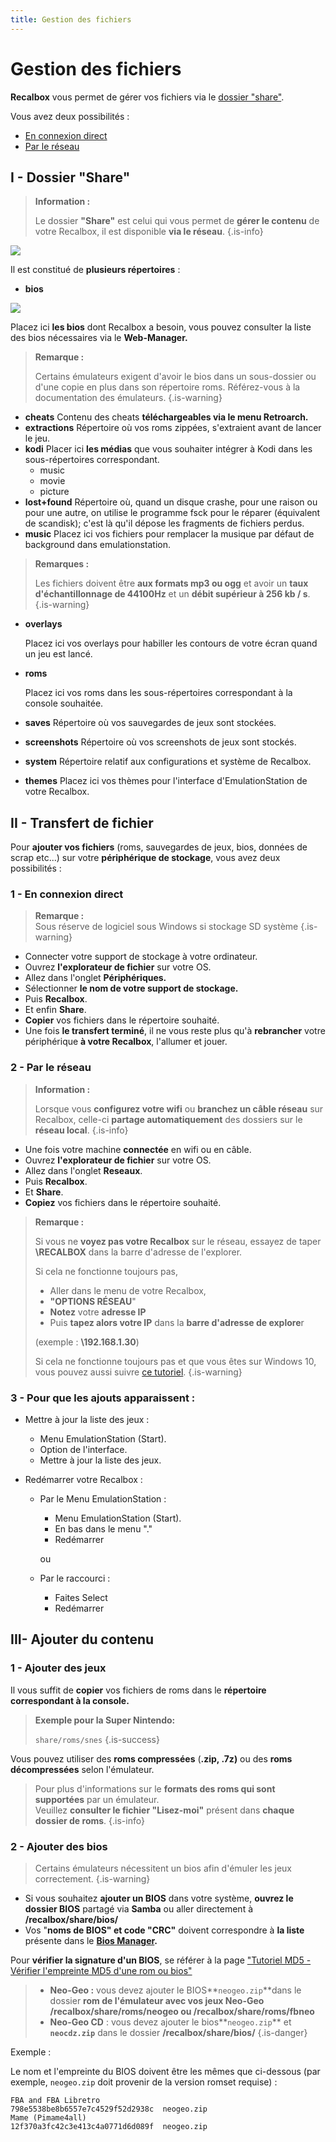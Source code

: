 ```yaml
---
title: Gestion des fichiers
---
```


# Gestion des fichiers

**Recalbox** vous permet de gérer vos fichiers via le [dossier "share"](/v/francais/usage-basique/gestion-des-fichiers).

Vous avez deux possibilités :

* [En connexion direct](/v/francais/usage-basique/gestion-des-fichiers)
* [Par le réseau](/v/francais/usage-basique/gestion-des-fichiers)

## I - Dossier "Share"


>**Information :**
>
>Le dossier **"Share"** est celui qui vous permet de **gérer le contenu** de votre Recalbox, il est disponible **via le réseau**.
{.is-info}

![](./image%20%2822%29.png)



Il est constitué de **plusieurs répertoires** :

* **bios**

![](./image%20%2838%29.png)

Placez ici **les bios** dont Recalbox a besoin, vous pouvez consulter la liste des bios nécessaires via le **Web-Manager.**


>**Remarque :**
>
>Certains émulateurs exigent d'avoir le bios dans un sous-dossier ou d'une copie en plus dans son répertoire roms. Référez-vous à la documentation des émulateurs.
{.is-warning}

* **cheats** Contenu des cheats **téléchargeables via le menu Retroarch.**
* **extractions** Répertoire où vos roms zippées, s'extraient avant de lancer le jeu.
* **kodi** Placer ici **les médias** que vous souhaiter intégrer à Kodi dans les sous-répertoires correspondant.
  * music
  * movie
  * picture
* **lost+found** Répertoire où, quand un disque crashe, pour une raison ou pour une autre, on utilise le programme fsck pour le réparer \(équivalent de scandisk\); c'est là qu'il dépose les fragments de fichiers perdus.
* **music** Placez ici vos fichiers pour remplacer la musique par défaut de background dans emulationstation.


>**Remarques :**  
>  
>Les fichiers doivent être **aux formats mp3 ou ogg** et avoir un **taux d'échantillonnage de 44100Hz** et un **débit supérieur à 256 kb / s**.
{.is-warning}

* **overlays**

  Placez ici vos overlays pour habiller les contours de votre écran quand un jeu est lancé.

* **roms**

  Placez ici vos roms dans les sous-répertoires correspondant à la console souhaitée.

* **saves** Répertoire où vos sauvegardes de jeux sont stockées.
* **screenshots** Répertoire où vos screenshots de jeux sont stockés.
* **system** Répertoire relatif aux configurations et système de Recalbox.
* **themes** Placez ici vos thèmes pour l'interface d'EmulationStation de votre Recalbox.

## II - Transfert de fichier

Pour **ajouter vos fichiers** \(roms, sauvegardes de jeux, bios, données de scrap etc...\) sur votre **périphérique de stockage**, vous avez deux possibilités :

### 1 - En connexion direct


>**Remarque :**  
>Sous réserve de logiciel sous Windows si stockage SD système
{.is-warning}

* Connecter votre support de stockage à votre ordinateur.
* Ouvrez **l'explorateur de fichier** sur votre OS.
* Allez dans l'onglet **Périphériques.**
* Sélectionner **le nom de votre support de stockage.**
* Puis **Recalbox**.
* Et enfin **Share**.
* **Copier** vos fichiers dans le répertoire souhaité.
* Une fois **le transfert terminé**, il ne vous reste plus qu'à **rebrancher** votre périphérique **à votre Recalbox**, l'allumer et jouer.

### 2 - Par le réseau


>**Information :**
>
>Lorsque vous **configurez votre wifi** ou **branchez un câble réseau** sur Recalbox, celle-ci **partage automatiquement** des dossiers sur le **réseau local**.
{.is-info}

* Une fois votre machine **connectée** en wifi ou en câble.
* Ouvrez **l'explorateur de fichier** sur votre OS.
* Allez dans l'onglet **Reseaux**.
* Puis **Recalbox**.
* Et **Share**.
* **Copiez** vos fichiers dans le répertoire souhaité.


>**Remarque :**
>
>Si vous ne **voyez pas votre Recalbox** sur le réseau, essayez de taper **\\RECALBOX** dans la barre d'adresse de l'explorer. 
>
>Si cela ne fonctionne toujours pas, 
>
>* Aller dans le menu de votre Recalbox,
>* **"OPTIONS RÉSEAU**"
>* **Notez** votre **adresse IP**
>* Puis **tapez alors votre IP** dans la **barre d'adresse de explore**r
>
>\(exemple : **\\192.168.1.30**\)
>
>Si cela ne fonctionne toujours pas et que vous êtes sur Windows 10, vous pouvez aussi suivre [ce tutoriel](/v/francais/tutoriels/reseau/partage/windows-10-impossible-dacceder-a-recalbox-depuis-le-partage-reseau).
{.is-warning}

### 3 - Pour que les ajouts apparaissent :

* Mettre à jour la liste des jeux :

  * Menu EmulationStation \(Start\).
  * Option de l'interface.
  * Mettre à jour la liste des jeux.

* Redémarrer votre Recalbox :
  * Par le Menu EmulationStation :

    * Menu EmulationStation \(Start\).
    * En bas dans le menu "."
    * Redémarrer

    ou

  * Par le raccourci :
    * Faites Select
    * Redémarrer

## III- Ajouter du contenu

### 1 - Ajouter des jeux

Il vous suffit de **copier** vos fichiers de roms dans le **répertoire correspondant à la console.**


>**Exemple pour la Super Nintendo:**
>
>`share/roms/snes`
{.is-success}

Vous pouvez utiliser des **roms compressées** \(**.zip, .7z\)** ou des **roms décompressées** selon l'émulateur.


>Pour plus d'informations sur le **formats des roms qui sont supportées** par un émulateur.  
>Veuillez **consulter le fichier "Lisez-moi"** présent dans **chaque dossier de roms**.
{.is-info}

### 2 - Ajouter des **bios**


>Certains émulateurs nécessitent un bios afin d'émuler les jeux correctement.
{.is-warning}

* Si vous souhaitez **ajouter un BIOS** dans votre système, **ouvrez le dossier BIOS** partagé via **Samba** ou aller directement à **/recalbox/share/bios/** 
* Vos "**noms de BIOS" et code "CRC"** doivent correspondre à **la liste** présente dans le [**Bios Manager**](/v/francais/usage-basique/fonctionnalites/bios-manager)**.**

Pour **vérifier la signature d'un BIOS**, se référer à la page ["Tutoriel MD5 - Vérifier l'empreinte MD5 d'une rom ou bios"](/v/francais/tutoriels/utilitaires/gestion-des-roms/verifier-lempreinte-md5-dune-rom-ou-bios)


>* **Neo-Geo :** vous devez ajouter le BIOS**`neogeo.zip`**dans le dossier **rom de l'émulateur avec vos jeux Neo-Geo /recalbox/share/roms/neogeo ou /recalbox/share/roms/fbneo** 
>* **Neo-Geo CD** : vous devez ajouter le bios**`neogeo.zip`** et **`neocdz.zip`** dans le dossier **/recalbox/share/bios/**
{.is-danger}

Exemple :

Le nom et l'empreinte du BIOS doivent être les mêmes que ci-dessous \(par exemple, `neogeo.zip` doit provenir de la version romset requise\) :

```text
FBA and FBA Libretro
798e5538be8b6557e7c4529f52d2938c  neogeo.zip
Mame (Pimame4all)
12f370a3fc42c3e413c4a0771d6d089f  neogeo.zip
```


